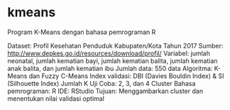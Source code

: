 # kmeans
Program K-Means dengan bahasa pemrograman R

Dataset: Profil Kesehatan Penduduk Kabupaten/Kota Tahun 2017
Sumber: http://www.depkes.go.id/resources/download/profil/
Variabel: jumlah neonatal, jumlah kematian bayi, jumlah kematian
balita, jumlah kematian anak balita, dan jumlah kematian ibu
Jumlah data: 550 data
Algoritma: K-Means dan Fuzzy C-Means
Index validasi: DBI (Davies Bouldin Index) & SI (Silhouette Index)
Jumlah K Uji Coba: 2, 3, dan 4 Cluster
Bahasa pemrograman: R
IDE: RStudio
Tujuan: Menggambarkan cluster dan menentukan nilai validasi optimal
